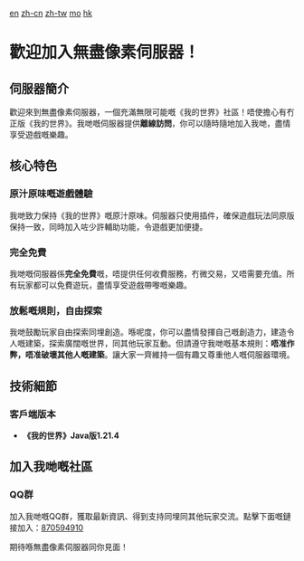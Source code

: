 [en](README-en.md) [zh-cn](README-zh-cn.md) [zh-tw](README-zh-tw.md) [mo](README-zh-mo.md) [hk](README-zh-hk.md)

# 歡迎加入無盡像素伺服器！

## 伺服器簡介
歡迎來到無盡像素伺服器，一個充滿無限可能嘅《我的世界》社區！唔使擔心有冇正版《我的世界》。我哋嘅伺服器提供**離線訪問**，你可以隨時隨地加入我哋，盡情享受遊戲嘅樂趣。

## 核心特色

### 原汁原味嘅遊戲體驗
我哋致力保持《我的世界》嘅原汁原味。伺服器只使用插件，確保遊戲玩法同原版保持一致，同時加入咗少許輔助功能，令遊戲更加便捷。

### 完全免費
我哋嘅伺服器係**完全免費**嘅，唔提供任何收費服務，冇微交易，又唔需要充值。所有玩家都可以免費遊玩，盡情享受遊戲帶嚟嘅樂趣。

### 放鬆嘅規則，自由探索
我哋鼓勵玩家自由探索同埋創造。喺呢度，你可以盡情發揮自己嘅創造力，建造令人嘅建築，探索廣闊嘅世界，同其他玩家互動。但請遵守我哋嘅基本規則：**唔准作弊，唔准破壞其他人嘅建築**。讓大家一齊維持一個有趣又尊重他人嘅伺服器環境。

## 技術細節

### 客戶端版本
- **《我的世界》Java版1.21.4**

## 加入我哋嘅社區

### QQ群
加入我哋嘅QQ群，獲取最新資訊、得到支持同埋同其他玩家交流。點擊下面嘅鏈接加入：[870594910](https://qm.qq.com/q/QomvgjLMY2)

期待喺無盡像素伺服器同你見面！
